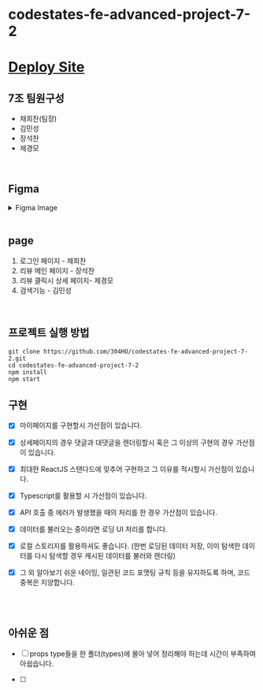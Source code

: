 # codestates-fe-advanced-project-7-2

# [Deploy Site]()

## 7조 팀원구성

- 채희찬(팀장)
- 김민성
- 장석찬
- 제경모
<br/>

## Figma

<details>
    <summary>Figma Image</summary>
    
![로그인 페이지](https://user-images.githubusercontent.com/91649767/187705211-7178a927-8f99-43dc-a085-5c66d3883e57.png)

![리뷰(메인) 페이지](https://user-images.githubusercontent.com/91649767/187705141-9a55b41f-5407-449a-a931-6c8d1a6231b9.png)

![리뷰 클릭시](https://user-images.githubusercontent.com/91649767/187705255-a8e5da0d-7249-41e0-be21-a1e3d7eda8d6.png)

![검색기능](https://user-images.githubusercontent.com/91649767/187705353-90adf830-6dd6-4683-a931-1d6aead413bf.png)

![검색기능-1](https://user-images.githubusercontent.com/91649767/187705370-6063f918-48a4-4751-9d70-49a98dae40d8.png)

</details>
<br/>

## page

1. 로그인 페이지 - 채희찬
2. 리뷰 메인 페이지 - 장석찬
3. 리뷰 클릭시 상세 페이지- 제경모
4. 검색기능 - 김민성

<br/>

## 프로젝트 실행 방법
```
git clone https://github.com/304HO/codestates-fe-advanced-project-7-2.git
cd codestates-fe-advanced-project-7-2
npm install
npm start
```

## 구현

- [x] 마이페이지를 구현할시 가산점이 있습니다.

- [x] 상세페이지의 경우 댓글과 대댓글을 렌더링할시 혹은 그 이상의 구현의 경우 가산점이 있습니다.

- [x] 최대한 ReactJS 스탠다드에 맞추어 구현하고 그 이유를 적시할시 가산점이 있습니다.

- [x] Typescript를 활용할 시 가산점이 있습니다.

- [x] API 호출 중 에러가 발생했을 때의 처리를 한 경우 가산점이 있습니다.

- [x] 데이터를 불러오는 중이라면 로딩 UI 처리를 합니다.

- [x] 로컬 스토리지를 활용하셔도 좋습니다. (한번 로딩된 데이터 저장, 이미 탐색한 데이터를 다시 탐색할 경우 캐시된 데이터를 불러와 렌더링)

- [x] 그 외 알아보기 쉬운 네이밍, 일관된 코드 포맷팅 규칙 등을 유지하도록 하며, 코드 중복은 지양합니다.
<br/>
<br/>

## 아쉬운 점

- [ ] props type들을 한 폴더(types)에 몰아 넣어 정리해야 하는데 시간이 부족하여 아쉽습니다.

- [ ] 
